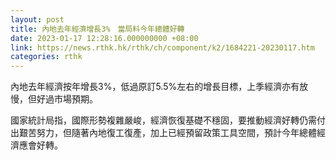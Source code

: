 ```yaml
---
layout: post
title: 內地去年經濟增長3%　當局料今年總體好轉
date: 2023-01-17 12:28:16.000000000 +08:00
link: https://news.rthk.hk/rthk/ch/component/k2/1684221-20230117.htm
categories: rthk
---
```


內地去年經濟按年增長3%，低過原訂5.5%左右的增長目標，上季經濟亦有放慢，但好過市場預期。

國家統計局指，國際形勢複雜嚴峻，經濟恢復基礎不穩固，要推動經濟好轉仍需付出艱苦努力，但隨著內地復工復產，加上已經預留政策工具空間，預計今年總體經濟應會好轉。
